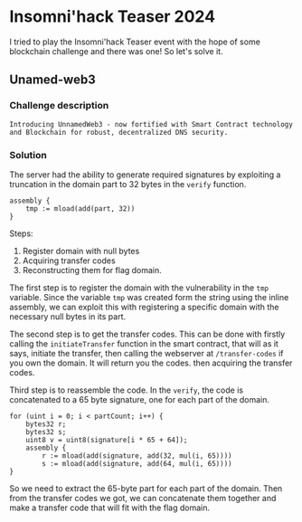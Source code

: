 # Insomni'hack Teaser 2024

I tried to play the Insomni'hack Teaser event with the hope of some blockchain challenge and there was one! So let's solve it.

## Unamed-web3

### Challenge description

```
Introducing UnnamedWeb3 - now fortified with Smart Contract technology and Blockchain for robust, decentralized DNS security.
```

### Solution

The server had the ability to generate required signatures by exploiting a truncation in the domain part to 32 bytes in the `verify` function.

```solidity
assembly {
    tmp := mload(add(part, 32))
}
```
Steps: 

1. Register domain with null bytes
2. Acquiring transfer codes
3. Reconstructing them for flag domain. 

The first step is to register the domain with the vulnerability in the `tmp` variable. Since the variable `tmp` was created form the string using the inline assembly, we can exploit this with registering a specific domain with the necessary null bytes in its part.

The second step is to get the transfer codes. This can be done with firstly calling the `initiateTransfer` function in the smart contract, that will as it says, initiate the transfer, then calling the webserver at `/transfer-codes` if you own the domain. It will return you the codes. then acquiring the transfer codes.

Third step is to reassemble the code. In the `verify`, the code is concatenated to a 65 byte signature, one for each part of the domain. 

```solidity
for (uint i = 0; i < partCount; i++) {
    bytes32 r;
    bytes32 s;
    uint8 v = uint8(signature[i * 65 + 64]);
    assembly {
        r := mload(add(signature, add(32, mul(i, 65))))
        s := mload(add(signature, add(64, mul(i, 65))))
}
```

So we need to extract the 65-byte part for each part of the domain. Then from the transfer codes we got, we can concatenate them together and make a transfer code that will fit with the flag domain.
